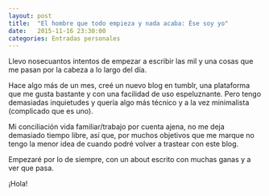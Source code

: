 ```yaml
---
layout: post
title:  "El hombre que todo empieza y nada acaba: Ése soy yo"
date:   2015-11-16 23:30:00
categories: Entradas personales
---
```

Llevo nosecuantos intentos de empezar a escribir las mil y una cosas que me pasan por la cabeza a lo largo del día.

Hace algo más de un mes, creé un nuevo blog en tumblr, una plataforma que me gusta bastante y con una facilidad de uso espeluznante. Pero tengo demasiadas inquietudes y quería algo más técnico y a la vez minimalista (complicado que es uno).

Mi conciliación vida familiar/trabajo por cuenta ajena, no me deja demasiado tiempo libre, así que, por muchos objetivos que me marque no tengo la menor idea de cuando podré volver a trastear con este blog.

Empezaré por lo de siempre, con un about escrito con muchas ganas y a ver que pasa.

¡Hola!

